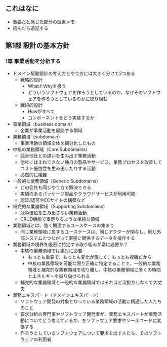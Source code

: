 ## これはなに
- 重要だと感じた部分の読書メモ
- 読んだら追記する

## 第1部 設計の基本方針
### 1章 事業活動を分析する
- ドメイン駆動設計の考え方とやり方には大きく分けて2つある
	- 戦略的設計
		- WhatとWhyを扱う
		- どういうソフトウェアを作ろうとしているのか、なぜそのソフトウェアを作ろうとしているのかに取り組む
	- 戦術的設計
		- Howがすべて
		- コンポーネントをどう実装するか
- 事業領域（business domain）
	- 企業が事業活動を展開する領域
- 業務領域（subdomain）
	- 事業活動の領域全体を細分化したもの
- 中核の業務領域（Core Subdomains）
	- 競合他社との違いを生み出す業務活動
	- 他社にはまねできない独自の製品やサービス、業務プロセスを改善してコスト優位性を生み出したりする活動
	- 必然的に複雑
- 一般的な業務領域（Generic Subdomains）
	- どの会社も同じやり方で解決できる
	- 実績のあるパッケージ製品やクラウドサービスが利用可能
	- 認証/認可やECサイトの構築など
- 補完的な業務領域（Supporting Subdomains）
	- 競争優位を生み出さない業務活動
	- CRUD機能で事足りるような単純な領域
- 業務領域とは、強く関連するユースケースの集まり
	- 同じ業務領域に属するユースケースは、同じアクターが関与し、同じ外部システムとつながって密接に関係するデータを操作する
- 業務領域の境界を厳密に特定する取り組みが常に必要か？
	- 中核の業務領域では絶対に必要
		- もっとも重要で、もっとも変化が激しく、もっとも複雑だから
		- 中核の業務領域を可能な限り正確に特定することで、一般的な業務領域と補完的な業務領域を切り離し、中核の業務領域に多くの時間とエネルギーを振り向けられる
	- 補完的な業務領域と一般的な業務領域ではそれほど深掘りしなくて大丈夫
- 業務エキスパート（ドメインエキスパート）
	- ソフトウェア開発の対象となっている業務領域の活動に精通した人たちのこと
	- 要求分析の専門家やソフトウェア開発者が、業務エキスパートが業務活動についてどう考えているか、をソフトウェア要求やソースコードに変換する
	- 作ろうとしているソフトウェアについて要求を出す人たち、そのソフトウェアの利用者